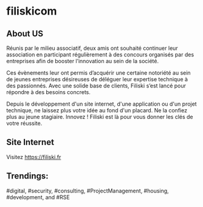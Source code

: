 # filiskicom

## About US
Réunis par le milieu associatif, deux amis ont souhaité continuer leur association en participant régulièrement à des concours organisés par des entreprises afin de booster l’innovation au sein de la société.

Ces évènements leur ont permis d’acquérir une certaine notoriété au sein de jeunes entreprises désireuses de déléguer leur expertise technique à des passionnés. Avec une solide base de clients, Filiski s’est lancé pour répondre à des besoins concrets.

Depuis le développement d'un site internet, d'une application ou d'un projet technique, ne laissez plus votre idée au fond d'un placard. Ne la confiez plus au jeune stagiaire. Innovez ! Filiski est là pour vous donner les clés de votre réussite.

## Site Internet

Visitez https://filiski.fr 

## Trendings:
#digital, #security, #consulting, #ProjectManagement, #housing, #development, and #RSE
